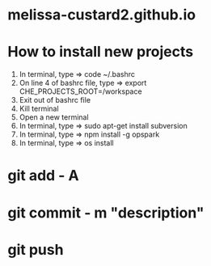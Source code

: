 # melissa-custard2.github.io

# How to install new projects
1) In terminal, type => code ~/.bashrc
2) On line 4 of bashrc file, type => export CHE_PROJECTS_ROOT=/workspace
3) Exit out of bashrc file
4) Kill terminal
5) Open a new terminal
6) In terminal, type => sudo apt-get install subversion
7) In terminal, type => npm install -g opspark
8) In terminal, type => os install

# git add - A
# git commit - m "description"
# git push